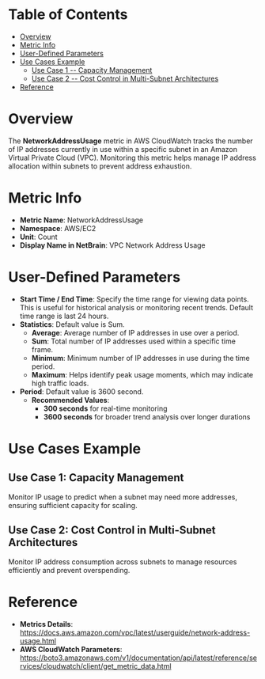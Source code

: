 # Table of Contents
- [Overview](#overview)
- [Metric Info](#metric-info)
- [User-Defined Parameters](#user-defined-parameters)
- [Use Cases Example](#example)
    - [Use Case 1 -- Capacity Management](#example-1) 
    - [Use Case 2 -- Cost Control in Multi-Subnet Architectures](#example-2)
- [Reference](#reference)

# Overview <a name="overview"></a>
The <b>NetworkAddressUsage</b>  metric in AWS CloudWatch tracks the number of IP addresses currently in use within a specific subnet in an Amazon Virtual Private Cloud (VPC). Monitoring this metric helps manage IP address allocation within subnets to prevent address exhaustion.

# Metric Info <a name="metric-info"></a>
* <b>Metric Name</b>: NetworkAddressUsage
* <b>Namespace</b>: AWS/EC2
* <b>Unit</b>: Count
* <b>Display Name in NetBrain</b>: VPC Network Address Usage

# User-Defined Parameters <a name="user-defined-parameters"></a>
* <b>Start Time / End Time</b>: Specify the time range for viewing data points. This is useful for historical analysis or monitoring recent trends. Default time range is last 24 hours.
* <b>Statistics</b>: Default value is Sum.
  * <b>Average</b>: Average number of IP addresses in use over a period.
  * <b>Sum</b>: Total number of IP addresses used within a specific time frame.
  * <b>Minimum</b>: Minimum number of IP addresses in use during the time period.
  * <b>Maximum</b>: Helps identify peak usage moments, which may indicate high traffic loads.
* <b>Period</b>: Default value is 3600 second.
  * <b>Recommended Values</b>:
    * <b>300 seconds</b> for real-time monitoring
    * <b>3600 seconds</b> for broader trend analysis over longer durations

# Use Cases Example <a name="example"></a>
## Use Case 1: Capacity Management <a name="example-1"></a>

Monitor IP usage to predict when a subnet may need more addresses, ensuring sufficient capacity for scaling.

## Use Case 2: Cost Control in Multi-Subnet Architectures <a name="example-2"></a>
Monitor IP address consumption across subnets to manage resources efficiently and prevent overspending.


# Reference <a name="reference"></a>
* <b>Metrics Details</b>: https://docs.aws.amazon.com/vpc/latest/userguide/network-address-usage.html
* <b>AWS CloudWatch Parameters</b>: https://boto3.amazonaws.com/v1/documentation/api/latest/reference/services/cloudwatch/client/get_metric_data.html